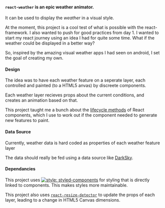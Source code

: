 #### **`react-weather` is an epic weather animator.**

It can be used to display the _weather_ in a visual style.

At the moment, this project is a cool test of what is possible with the react-framework. I also wanted to push for good practices from day 1.
I wanted to start my react journey using an idea I had for quite some time. What if the weather could be displayed in a better way?

So, inspired by the amazing visual weather apps I had seen on android, I set the goal of creating my own.

#### **Design**

The idea was to have each weather feature on a seperate layer, each controlled and painted (to a HTML5 anvas) by discreete components.

Each weather layer recieves props about the current conditions, and creates an animation based on that.

This project taught me a bunch about the [lifecycle methods](http://projects.wojtekmaj.pl/react-lifecycle-methods-diagram/) of React components, which I use to work out if the component needed to generate new features to paint.

#### **Data Source**

Currently, weather data is hard coded as properties of each weather feature layer

The data should really be fed using a data source like [DarkSky](https://darksky.net/dev).

#### **Dependancies**

This project uses [![style: styled-components](https://img.shields.io/badge/style-%F0%9F%92%85%20styled--components-orange.svg?colorB=daa357&colorA=db748e)](https://github.com/styled-components/styled-components) for styling that is directly linked to components. This makes styles more maintainable.

This project also uses [`react-resize-detector`](https://www.npmjs.com/package/react-resize-detector) to update the props of each layer, leading to a change in HTML5 Canvas dimensions.
